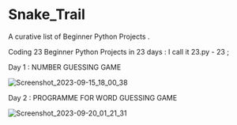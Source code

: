 # Snake_Trail

A curative list of Beginner Python Projects .

Coding 23 Beginner Python Projects in 23 days : I call it 23.py - 23 ;

Day 1 :
      NUMBER GUESSING GAME


![Screenshot_2023-09-15_18_00_38](https://github.com/Salimshadiey/Snake_Trail/assets/102361434/c6d39a68-3c4e-4117-8e73-0292ee725fc3)




Day 2 :
      PROGRAMME FOR WORD GUESSING GAME


![Screenshot_2023-09-20_01_21_31](https://github.com/Salimshadiey/Snake_Trail/assets/102361434/47509da8-1206-4ce3-b471-4cc41f9923cb)
